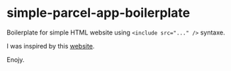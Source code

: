 # simple-parcel-app-boilerplate

Boilerplate for simple HTML website using `<include src="..." />` syntaxe.

I was inspired by this [website](https://antjanus.com/blog/web-development-tutorials/front-end-development/simple-html-css-workflow-with-parcel/).

Enojy.
